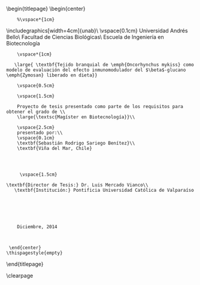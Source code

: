 
\begin{titlepage}
    \begin{center}
    
        %\vspace*{1cm}
        
\includegraphics[width=4cm]{unab}\\
\vspace{0.1cm}
Universidad Andrés Bello\\
Facultad de Ciencias Biológicas\\
Escuela de Ingeniería en Biotecnología

        \vspace*{1cm}
        
       \large{ \textbf{Tejido branquial de \emph{Oncorhynchus mykiss} como modelo de evaluación del efecto inmunomodulador del $\beta$-glucano \emph{Zymosan} liberado en dieta}}
        
        \vspace{0.5cm}
        
        \vspace{1.5cm}
 
        Proyecto de tesis presentado como parte de los requisitos para obtener el grado de \\
        \large{\textsc{Magíster en Biotecnología}}\\ 
        
        \vspace{2.5cm}        
        presentado por:\\
		\vspace{0.1cm} 
        \textbf{Sebastián Rodrigo Sariego Benítez}\\
        \textbf{Viña del Mar, Chile}
		
       
             
        
         \vspace{1.5cm}
         
	\textbf{Director de Tesis:} Dr. Luis Mercado Vianco\\
       \textbf{Institución:} Pontificia Universidad Católica de Valparaíso
         
       

        
        
 
        Diciembre, 2014
        
 
 
     \end{center}
    \thispagestyle{empty}
\end{titlepage} 


\clearpage
